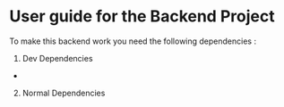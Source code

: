 # User guide for the Backend Project

   To make this backend work you need the following dependencies :

  1. Dev Dependencies
  -

  2. Normal Dependencies
